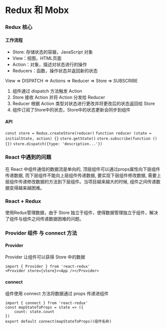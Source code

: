 # **Redux 和 Mobx**
### Redux 核心
#### 工作流程
- Store: 存储状态的容器，JavaScript 对象
- View：视图，HTML页面
- Action：对象，描述对状态进行的操作
- Reducers：函数，操作状态并返回新的状态

View => DISPATCH => Actions => Reducer => Store => SUBSCRIBE

1. 组件通过 dispatch 方法触发 Action
2. Store 接收 Action 并将 Action 分发给 Reducer
3. Reducer 根据 Action 类型对状态进行更改并将更改后的状态返回给 Store
4. 组件订阅了Store中的状态，Store中的状态更新会同步到组件

#### API
`const store = Redux.createStore(reducer)`
`function reducer (state = initialState, action) {}`
`store.getState()`
`store.subscribe(function () {})`
`store.dispatch({type: 'description...'})`

### React 中遇到的问题
在 React 中组件通信的数据流是单向的, 顶层组件可以通过props属性向下层组件传递数据, 而下层组件不能向上层组件传递数据, 要实现下层组件修改数据, 需要上层组件传递修改数据的方法到下层组件。当项目越来越大的时候, 组件之间传递数据变得越来越困难。

### React + Redux
使用Redux管理数据，由于 Store 独立于组件，使得数据管理独立于组件，解决了组件与组件之间传递数据困难的问题。

### Provider 组件 与 connect 方法
#### Provider
Provider 让组件可以获得 Store 中的数据
```
import { Provider } from 'react-redux'
<Provider store={store}><App /></Provider>
```

#### connect
组件使用 connect 方法将数据通过 props 传递进组件
```
import { connect } from 'react-redux'
const mapStateToProps = state => ({
    count: state.count
})
export default connect(mapStateToProps)(组件名称)
```
